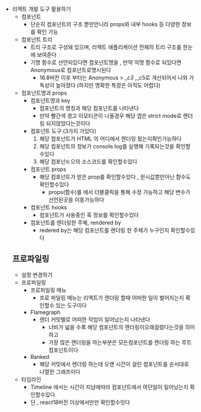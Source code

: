 - 리액트 개발 도구 활용하기
  - 컴포넌트
    - 단순히 컴포넌트의 구조 뿐만안니라 props와 내부 hooks 등 다양한 정보를 확인 가능
  - 컴포넌트 트리
    - 트리 구조로 구성돼 있으며, 리액트 애플리케이션 전체의 트리 구조를 한눈에 보여준다
    - 기명 함수로 선언되있다면 컴포넌트명을 , 만약 익명 함수로 되있다면 Anonymous로 컴포넌트로명시된다
      - 16.8버전 이후 부터는 Anonymous > \__c3 ,_\_c5로 개선되어서 나와 가독성이 높아졌다 (하지만 명확한 특정은 아직도 어렵다)
  - 컴포넌트명과 props
    - 컴포넌트명과 key
      - 컴포넌트의 명칭과 해당 컴포넌트를 나타낸다
      - 만약 빨간색 경고 이모티콘이 나올경우 해당 앱은 strict mode로 랜더링 되지않았다는것이다
    - 컴포넌트 도구 (3가지 가있다)
      1. 해당 컴포넌트가 HTML 의 어디에서 렌더링 됬는지확인가능하다
      2. 해당 컴포넌트의 정보가 console.log를 실행해 기록되는것을 확인할수있다
      3. 해당 컴포넌ㅌ으의 소스코드를 확인할수있다
    - 컴포넌트 props
      - 해당 컴포넌트가 받은 prop를 확인할수있다 , 원시값뿐만아닌 함수도 확인할수있다
        - props(함수)를 에서 더블클릭을 통해 수정 가능하고 해당 변수가 선언된곳을 이동가능하다
    - 컴포넌트 hooks
      - 컴포넌트가 사용중인 훅 정보를 확인할수있다
    - 컴포넌트를 렌더링한 주체, rendered by
      - redered by는 해당 컴포넌트를 렌더링 한 주체가 누구인지 확인할수있다
  ## 프로파일링
  - 설정 변경하기
  - 프로파일링
    - 프로파일링 메뉴
      - 프로 파일링 메뉴는 리액트가 렌더링 할때 어떠한 일이 벌어지는지 확인할수 있는 도구이다
    - Flamegraph
      - 렌더 커밋별로 어떠한 작업이 일어났는지 나타낸다
        - 너비가 넓을 수록 해당 컴포넌트의 렌더링이오래걸렸다는것을 의미하고
        - 가장 많은 렌더링을 하는부분은 모든컴포넌트를 렌더링 하는 루트 컴포넌트이다
    - Ranked
      - 해당 커밋에서 렌더링 하는데 오랜 시간이 걸린 컴포넌트를 순서대로 나열한 그래프이다
  - 타임라인
    - Timeline 에서는 시간이 지남에따라 컴포넌트에서 어던일이 일어났는지 확인할수있다
    - 단 , react18버전 이상에서만만 확인할수잇다
